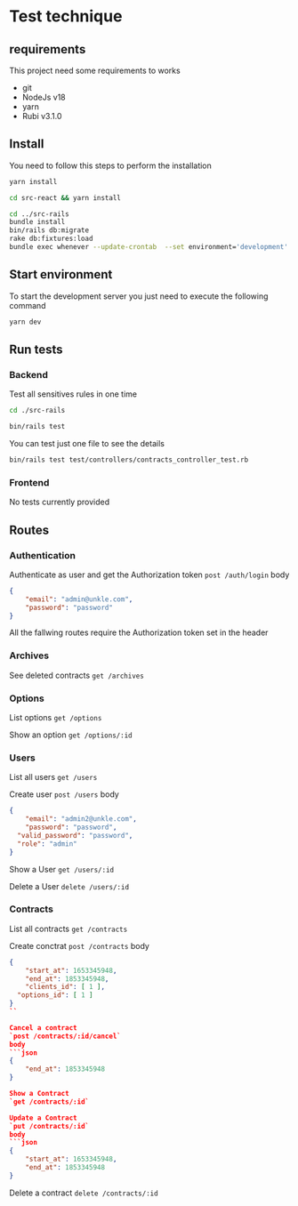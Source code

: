 # Test technique

## requirements

This project need some requirements to works
- git
- NodeJs v18
- yarn
- Rubi v3.1.0

## Install

You need to follow this steps to perform the installation

```bash
yarn install

cd src-react && yarn install

cd ../src-rails 
bundle install
bin/rails db:migrate
rake db:fixtures:load
bundle exec whenever --update-crontab  --set environment='development'
```


## Start environment

To start the development server you just need to execute the following command

```bash
yarn dev
```

## Run tests

### Backend

Test all sensitives rules in one time

```bash
cd ./src-rails

bin/rails test
```

You can test just one file to see the details

```bash
bin/rails test test/controllers/contracts_controller_test.rb
```

### Frontend

No tests currently provided


## Routes


### Authentication

Authenticate as user and get the Authorization token
`post /auth/login`
body
```json
{
	"email": "admin@unkle.com",
	"password": "password"
}
```

All the fallwing routes require the Authorization token set in the header

### Archives

See deleted contracts
`get /archives`

### Options

List options
`get /options`

Show an option
`get /options/:id`

### Users

List all users
`get /users`

Create user
`post /users`
body
```json
{
	"email": "admin2@unkle.com",
	"password": "password",
  "valid_password": "password",
  "role": "admin"
}
```

Show a User
`get /users/:id`

Delete a User
`delete /users/:id`

### Contracts

List all contracts
`get /contracts`

Create conctrat
`post /contracts`
body
```json
{
	"start_at": 1653345948,
	"end_at": 1853345948,
	"clients_id": [ 1 ],
  "options_id": [ 1 ]
}
``

Cancel a contract
`post /contracts/:id/cancel`
body
```json
{
	"end_at": 1853345948
}

Show a Contract
`get /contracts/:id`

Update a Contract
`put /contracts/:id`
body
```json
{
	"start_at": 1653345948,
	"end_at": 1853345948
}
```

Delete a contract
`delete /contracts/:id`

